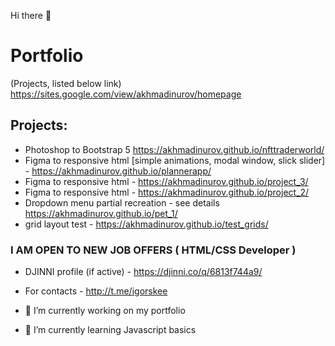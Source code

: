 Hi there 👋  

# Portfolio

(Projects, listed below link)
https://sites.google.com/view/akhmadinurov/homepage

## Projects:
- Photoshop to Bootstrap 5 https://akhmadinurov.github.io/nfttraderworld/
- Figma to responsive html [simple animations, modal window, slick slider] - https://akhmadinurov.github.io/plannerapp/ 
- Figma to responsive html - https://akhmadinurov.github.io/project_3/
- Figma to responsive html - https://akhmadinurov.github.io/project_2/
- Dropdown menu partial recreation - see details https://akhmadinurov.github.io/pet_1/
- grid layout test - https://akhmadinurov.github.io/test_grids/

### I AM OPEN TO NEW JOB OFFERS ( HTML/CSS Developer )

- DJINNI profile (if active) - https://djinni.co/q/6813f744a9/
- For contacts - http://t.me/igorskee

- 🔭 I’m currently working on my portfolio 
- 🌱 I’m currently learning Javascript basics 


<!--
**Akhmadinurov/akhmadinurov** is a ✨ _special_ ✨ repository because its `README.md` (this file) appears on your GitHub profile.

Here are some ideas to get you started:

- 🔭 I’m currently working on ...
- 🌱 I’m currently learning ...
- 👯 I’m looking to collaborate on ...
- 🤔 I’m looking for help with ...
- 💬 Ask me about ...
- 📫 How to reach me: ...
- 😄 Pronouns: ...
- ⚡ Fun fact: ...
-->
